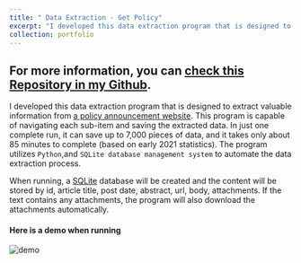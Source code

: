 ```yaml
---
title: " Data Extraction - Get Policy"
excerpt: "I developed this data extraction program that is designed to extract valuable information from [a policy announcement website](http://sousuo.gov.cn/s.htm?t=zhengcelibrary&q=). This program is capable of navigating each sub-item and saving the extracted data. In just one complete run, it can save up to 7,000 pieces of data, and it takes only about 85 minutes to complete (based on early 2021 statistics). The program utilizes `Python`,and `SQLite database management system` to automate the data extraction process. <br/><img src='https://github.com/han-ziqi/getPolicy/raw/master/demo/demo%20for%20policy.png'>"
collection: portfolio
---
```


## For more information, you can [check this Repository in my Github](https://github.com/han-ziqi/dataExtract_getPolicy).

I developed this data extraction program that is designed to extract valuable information from [a policy announcement website](http://sousuo.gov.cn/s.htm?t=zhengcelibrary&q=). This program is capable of navigating each sub-item and saving the extracted data. In just one complete run, it can save up to 7,000 pieces of data, and it takes only about 85 minutes to complete (based on early 2021 statistics). The program utilizes `Python`,and `SQLite database management system` to automate the data extraction process. 

When running, a [SQLite](https://sqlite.org/index.html) database will be created and the content will be stored by id, article title, post date, abstract, url, body, attachments. If the text contains any attachments, the program will also download the attachments automatically.

#### Here is a demo when running

![demo](https://github.com/han-ziqi/getPolicy/raw/master/demo/demo%20for%20policy.png)
